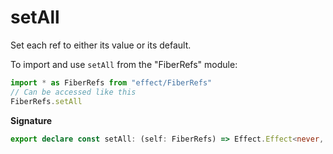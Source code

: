 # setAll

Set each ref to either its value or its default.

To import and use `setAll` from the "FiberRefs" module:

```ts
import * as FiberRefs from "effect/FiberRefs"
// Can be accessed like this
FiberRefs.setAll
```

**Signature**

```ts
export declare const setAll: (self: FiberRefs) => Effect.Effect<never, never, void>
```
